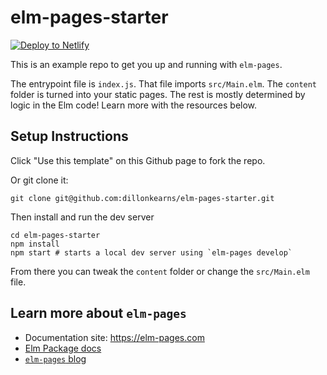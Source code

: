 # elm-pages-starter

[![Deploy to Netlify](https://www.netlify.com/img/deploy/button.svg)](https://app.netlify.com/start/deploy?repository=https://github.com/dillonkearns/elm-pages-starter)

This is an example repo to get you up and running with `elm-pages`.

The entrypoint file is `index.js`. That file imports `src/Main.elm`. The `content` folder is turned into your static pages. The rest is mostly determined by logic in the Elm code! Learn more with the resources below.

## Setup Instructions
Click "Use this template" on this Github page to fork the repo.

Or git clone it:

```
git clone git@github.com:dillonkearns/elm-pages-starter.git
```

Then install and run the dev server

```
cd elm-pages-starter
npm install
npm start # starts a local dev server using `elm-pages develop`
```

From there you can tweak the `content` folder or change the `src/Main.elm` file.


## Learn more about `elm-pages`

- Documentation site: https://elm-pages.com
- [Elm Package docs](https://package.elm-lang.org/packages/dillonkearns/elm-pages/latest/)
- [`elm-pages` blog](https://elm-pages.com/blog)
